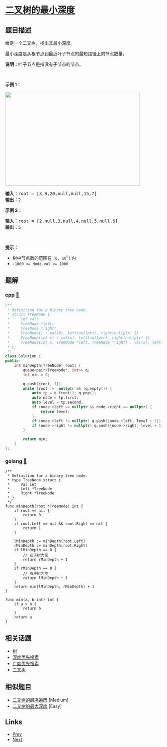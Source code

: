 
# [二叉树的最小深度](https://leetcode-cn.com/problems/minimum-depth-of-binary-tree)

## 题目描述

<p>给定一个二叉树，找出其最小深度。</p>

<p>最小深度是从根节点到最近叶子节点的最短路径上的节点数量。</p>

<p><strong>说明：</strong>叶子节点是指没有子节点的节点。</p>

<p> </p>

<p><strong>示例 1：</strong></p>
<img alt="" src="https://assets.leetcode.com/uploads/2020/10/12/ex_depth.jpg" style="width: 432px; height: 302px;" />
<pre>
<strong>输入：</strong>root = [3,9,20,null,null,15,7]
<strong>输出：</strong>2
</pre>

<p><strong>示例 2：</strong></p>

<pre>
<strong>输入：</strong>root = [2,null,3,null,4,null,5,null,6]
<strong>输出：</strong>5
</pre>

<p> </p>

<p><strong>提示：</strong></p>

<ul>
	<li>树中节点数的范围在 <code>[0, 10<sup>5</sup>]</code> 内</li>
	<li><code>-1000 <= Node.val <= 1000</code></li>
</ul>


## 题解

### cpp [🔗](minimum-depth-of-binary-tree.cpp) 
```cpp
/**
 * Definition for a binary tree node.
 * struct TreeNode {
 *     int val;
 *     TreeNode *left;
 *     TreeNode *right;
 *     TreeNode() : val(0), left(nullptr), right(nullptr) {}
 *     TreeNode(int x) : val(x), left(nullptr), right(nullptr) {}
 *     TreeNode(int x, TreeNode *left, TreeNode *right) : val(x), left(left), right(right) {}
 * };
 */
class Solution {
public:
    int minDepth(TreeNode* root) {
        queue<pair<TreeNode*, int>> q;
        int min = 0;

        q.push({root, 1});
        while (root !=  nullptr && !q.empty()) {
            auto tp = q.front(); q.pop();
            auto node = tp.first;
            auto level = tp.second;
            if (node->left == nullptr && node->right == nullptr) {
                return level;
            }
            if (node->left != nullptr) q.push({node->left, level + 1});
            if (node->right != nullptr) q.push({node->right, level + 1});
        }

        return min;
    }
};
```
### golang [🔗](minimum-depth-of-binary-tree.go) 
```golang
/**
 * Definition for a binary tree node.
 * type TreeNode struct {
 *     Val int
 *     Left *TreeNode
 *     Right *TreeNode
 * }
 */
func minDepth(root *TreeNode) int {
    if root == nil {
        return 0
    }
    if root.Left == nil && root.Right == nil {
        return 1
    }

    lMinDepth := minDepth(root.Left)
    rMinDepth := minDepth(root.Right)
    if lMinDepth == 0 {
        // 左子树为空
        return rMinDepth + 1
    } 
    if rMinDepth == 0 {
        // 右子树为空
        return lMinDepth + 1
    }
    return min(lMinDepth, rMinDepth) + 1
}

func min(a, b int) int {
    if a > b {
        return b
    }
    return a
}
```


## 相关话题

- [树](../../tags/tree.md) 
- [深度优先搜索](../../tags/depth-first-search.md) 
- [广度优先搜索](../../tags/breadth-first-search.md) 
- [二叉树](../../tags/binary-tree.md) 


## 相似题目

- [二叉树的层序遍历](../binary-tree-level-order-traversal/README.md)  [Medium] 
- [二叉树的最大深度](../maximum-depth-of-binary-tree/README.md)  [Easy] 


## Links

- [Prev](../balanced-binary-tree/README.md) 
- [Next](../path-sum/README.md) 

